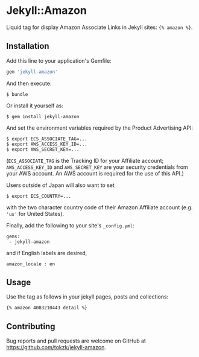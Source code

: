 # Jekyll::Amazon

Liquid tag for display Amazon Associate Links in Jekyll sites: `{% amazon %}`.

## Installation

Add this line to your application's Gemfile:

```ruby
gem 'jekyll-amazon'
```

And then execute:

    $ bundle

Or install it yourself as:

    $ gem install jekyll-amazon

And set the environment variables required by the Product Advertising API:

    $ export ECS_ASSOCIATE_TAG=...
    $ export AWS_ACCESS_KEY_ID=...
    $ export AWS_SECRET_KEY=...

(`ECS_ASSOCIATE_TAG` is the Tracking ID for your Affiliate account; `AWS_ACCESS_KEY_ID` and `AWS_SECRET_KEY` are your security credentials from your AWS account.  An AWS account is required for the use of this API.)

Users outside of Japan will also want to set 

	$ export ECS_COUNTRY=...

with the two character country code of their Amazon Affiliate account (e.g. `'us'` for United States). 

Finally, add the following to your site's `_config.yml`:

```
gems:
 - jekyll-amazon
```

and if English labels are desired, 

```
amazon_locale : en
```

## Usage

Use the tag as follows in your jekyll pages, posts and collections:


```liquid
{% amazon 4083210443 detail %}
```




## Contributing

Bug reports and pull requests are welcome on GitHub at https://github.com/tokzk/jekyll-amazon.


